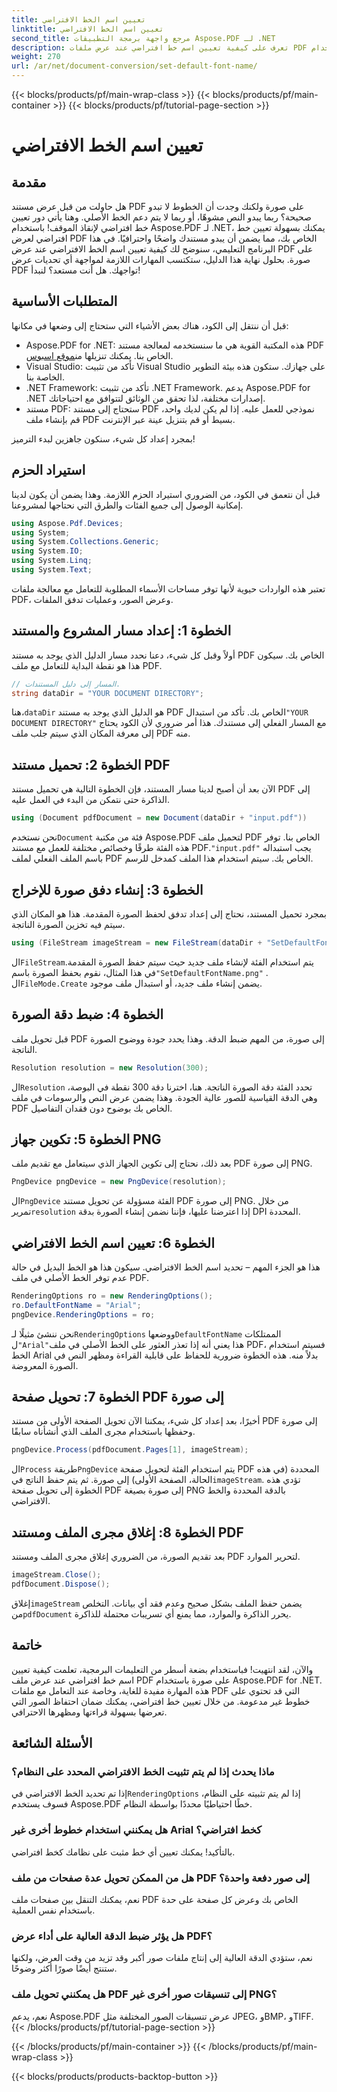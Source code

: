 ```yaml
---
title: تعيين اسم الخط الافتراضي
linktitle: تعيين اسم الخط الافتراضي
second_title: مرجع واجهة برمجة التطبيقات Aspose.PDF لـ .NET
description: تعرف على كيفية تعيين اسم خط افتراضي عند عرض ملفات PDF على الصور باستخدام Aspose.PDF for .NET. يغطي هذا الدليل المتطلبات الأساسية والإرشادات خطوة بخطوة والأسئلة الشائعة.
weight: 270
url: /ar/net/document-conversion/set-default-font-name/
---
```


{{< blocks/products/pf/main-wrap-class >}}
{{< blocks/products/pf/main-container >}}
{{< blocks/products/pf/tutorial-page-section >}}

# تعيين اسم الخط الافتراضي

## مقدمة

هل حاولت من قبل عرض مستند PDF على صورة ولكنك وجدت أن الخطوط لا تبدو صحيحة؟ ربما يبدو النص مشوهًا، أو ربما لا يتم دعم الخط الأصلي. وهنا يأتي دور تعيين خط افتراضي لإنقاذ الموقف! باستخدام Aspose.PDF لـ .NET، يمكنك بسهولة تعيين خط افتراضي لعرض PDF الخاص بك، مما يضمن أن يبدو مستندك واضحًا واحترافيًا. في هذا البرنامج التعليمي، سنوضح لك كيفية تعيين اسم الخط الافتراضي عند عرض PDF على صورة. بحلول نهاية هذا الدليل، ستكتسب المهارات اللازمة لمواجهة أي تحديات عرض PDF تواجهك. هل أنت مستعد؟ لنبدأ!

## المتطلبات الأساسية

قبل أن ننتقل إلى الكود، هناك بعض الأشياء التي ستحتاج إلى وضعها في مكانها:

- Aspose.PDF for .NET: هذه المكتبة القوية هي ما سنستخدمه لمعالجة مستند PDF الخاص بنا. يمكنك تنزيلها من[موقع اسبوس](https://releases.aspose.com/pdf/net/).
- Visual Studio: تأكد من تثبيت Visual Studio على جهازك. ستكون هذه بيئة التطوير الخاصة بنا.
- .NET Framework: تأكد من تثبيت .NET Framework. يدعم Aspose.PDF for .NET إصدارات مختلفة، لذا تحقق من الوثائق لتتوافق مع احتياجاتك.
- مستند PDF: ستحتاج إلى مستند PDF نموذجي للعمل عليه. إذا لم يكن لديك واحد، قم بإنشاء ملف PDF بسيط أو قم بتنزيل عينة عبر الإنترنت.

بمجرد إعداد كل شيء، سنكون جاهزين لبدء الترميز!

## استيراد الحزم

قبل أن نتعمق في الكود، من الضروري استيراد الحزم اللازمة. وهذا يضمن أن يكون لدينا إمكانية الوصول إلى جميع الفئات والطرق التي نحتاجها لمشروعنا.

```csharp
using Aspose.Pdf.Devices;
using System;
using System.Collections.Generic;
using System.IO;
using System.Linq;
using System.Text;
```

تعتبر هذه الواردات حيوية لأنها توفر مساحات الأسماء المطلوبة للتعامل مع معالجة ملفات PDF، وعرض الصور، وعمليات تدفق الملفات.

## الخطوة 1: إعداد مسار المشروع والمستند

أولاً وقبل كل شيء، دعنا نحدد مسار الدليل الذي يوجد به مستند PDF الخاص بك. سيكون هذا هو نقطة البداية للتعامل مع ملف PDF.

```csharp
// المسار إلى دليل المستندات.
string dataDir = "YOUR DOCUMENT DIRECTORY";
```
 هنا،`dataDir` هو الدليل الذي يوجد به مستند PDF الخاص بك. تأكد من استبدال`"YOUR DOCUMENT DIRECTORY"` مع المسار الفعلي إلى مستندك. هذا أمر ضروري لأن الكود يحتاج إلى معرفة المكان الذي سيتم جلب ملف PDF منه.

## الخطوة 2: تحميل مستند PDF

الآن بعد أن أصبح لدينا مسار المستند، فإن الخطوة التالية هي تحميل مستند PDF إلى الذاكرة حتى نتمكن من البدء في العمل عليه.

```csharp
using (Document pdfDocument = new Document(dataDir + "input.pdf"))
```
 نحن نستخدم`Document` فئة من مكتبة Aspose.PDF لتحميل ملف PDF الخاص بنا. توفر هذه الفئة طرقًا وخصائص مختلفة للعمل مع مستند PDF.`"input.pdf"` يجب استبداله باسم الملف الفعلي لملف PDF الخاص بك. سيتم استخدام هذا الملف كمدخل للرسم.

## الخطوة 3: إنشاء دفق صورة للإخراج

بمجرد تحميل المستند، نحتاج إلى إعداد تدفق لحفظ الصورة المقدمة. هذا هو المكان الذي سيتم فيه تخزين الصورة الناتجة.

```csharp
using (FileStream imageStream = new FileStream(dataDir + "SetDefaultFontName.png", FileMode.Create))
```
 ال`FileStream`يتم استخدام الفئة لإنشاء ملف جديد حيث سيتم حفظ الصورة المقدمة. في هذا المثال، نقوم بحفظ الصورة باسم`"SetDefaultFontName.png"` . ال`FileMode.Create` يضمن إنشاء ملف جديد، أو استبدال ملف موجود.

## الخطوة 4: ضبط دقة الصورة

قبل تحويل ملف PDF إلى صورة، من المهم ضبط الدقة. وهذا يحدد جودة ووضوح الصورة الناتجة.

```csharp
Resolution resolution = new Resolution(300);
```
 ال`Resolution` تحدد الفئة دقة الصورة الناتجة. هنا، اخترنا دقة 300 نقطة في البوصة، وهي الدقة القياسية للصور عالية الجودة. وهذا يضمن عرض النص والرسومات في ملف PDF الخاص بك بوضوح دون فقدان التفاصيل.

## الخطوة 5: تكوين جهاز PNG

بعد ذلك، نحتاج إلى تكوين الجهاز الذي سيتعامل مع تقديم ملف PDF إلى صورة PNG.

```csharp
PngDevice pngDevice = new PngDevice(resolution);
```
 ال`PngDevice` الفئة مسؤولة عن تحويل مستند PDF إلى صورة PNG. من خلال تمرير`resolution` إذا اعترضنا عليها، فإننا نضمن إنشاء الصورة بدقة DPI المحددة.

## الخطوة 6: تعيين اسم الخط الافتراضي

هذا هو الجزء المهم – تحديد اسم الخط الافتراضي. سيكون هذا هو الخط البديل في حالة عدم توفر الخط الأصلي في ملف PDF.

```csharp
RenderingOptions ro = new RenderingOptions();
ro.DefaultFontName = "Arial";
pngDevice.RenderingOptions = ro;
```
 نحن ننشئ مثيلًا لـ`RenderingOptions` ووضعها`DefaultFontName` الممتلكات ل`"Arial"`هذا يعني أنه إذا تعذر العثور على الخط الأصلي في ملف PDF، فسيتم استخدام الخط Arial بدلاً منه. هذه الخطوة ضرورية للحفاظ على قابلية القراءة ومظهر النص في الصورة المعروضة.

## الخطوة 7: تحويل صفحة PDF إلى صورة

أخيرًا، بعد إعداد كل شيء، يمكننا الآن تحويل الصفحة الأولى من مستند PDF إلى صورة وحفظها باستخدام مجرى الملف الذي أنشأناه سابقًا.

```csharp
pngDevice.Process(pdfDocument.Pages[1], imageStream);
```
 ال`Process` طريقة`PngDevice` يتم استخدام الفئة لتحويل صفحة PDF المحددة (في هذه الحالة، الصفحة الأولى) إلى صورة. ثم يتم حفظ الناتج في`imageStream`. تؤدي هذه الخطوة إلى تحويل صفحة PDF إلى صورة بصيغة PNG بالدقة المحددة والخط الافتراضي.

## الخطوة 8: إغلاق مجرى الملف ومستند PDF

بعد تقديم الصورة، من الضروري إغلاق مجرى الملف ومستند PDF لتحرير الموارد.

```csharp
imageStream.Close();
pdfDocument.Dispose();
```
إغلاق`imageStream` يضمن حفظ الملف بشكل صحيح وعدم فقد أي بيانات. التخلص من`pdfDocument` يحرر الذاكرة والموارد، مما يمنع أي تسريبات محتملة للذاكرة.

## خاتمة

والآن، لقد انتهيت! فباستخدام بضعة أسطر من التعليمات البرمجية، تعلمت كيفية تعيين اسم خط افتراضي عند عرض ملف PDF على صورة باستخدام Aspose.PDF for .NET. هذه المهارة مفيدة للغاية، وخاصة عند التعامل مع ملفات PDF التي قد تحتوي على خطوط غير مدعومة. من خلال تعيين خط افتراضي، يمكنك ضمان احتفاظ الصور التي تعرضها بسهولة قراءتها ومظهرها الاحترافي.

## الأسئلة الشائعة

### ماذا يحدث إذا لم يتم تثبيت الخط الافتراضي المحدد على النظام؟
 إذا تم تحديد الخط الافتراضي في`RenderingOptions` إذا لم يتم تثبيته على النظام، فسوف يستخدم Aspose.PDF خطًا احتياطيًا محددًا بواسطة النظام.

### هل يمكنني استخدام خطوط أخرى غير Arial كخط افتراضي؟
بالتأكيد! يمكنك تعيين أي خط مثبت على نظامك كخط افتراضي.

### هل من الممكن تحويل عدة صفحات من ملف PDF إلى صور دفعة واحدة؟
نعم، يمكنك التنقل بين صفحات ملف PDF الخاص بك وعرض كل صفحة على حدة باستخدام نفس العملية.

### هل يؤثر ضبط الدقة العالية على أداء عرض PDF؟
نعم، ستؤدي الدقة العالية إلى إنتاج ملفات صور أكبر وقد تزيد من وقت العرض، ولكنها ستنتج أيضًا صورًا أكثر وضوحًا.

### هل يمكنني تحويل ملف PDF إلى تنسيقات صور أخرى غير PNG؟
نعم، يدعم Aspose.PDF عرض تنسيقات الصور المختلفة مثل JPEG، وBMP، وTIFF.
{{< /blocks/products/pf/tutorial-page-section >}}

{{< /blocks/products/pf/main-container >}}
{{< /blocks/products/pf/main-wrap-class >}}

{{< blocks/products/products-backtop-button >}}
